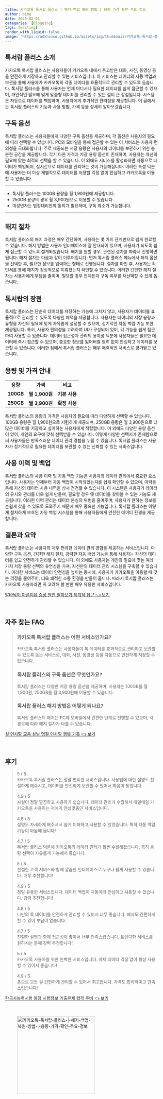 ```yaml
---
title: 카카오톡 톡서랍 플러스 | 해지 백업 복원 방법 | 용량 가격 확인 주요 정보
author: bing
date: 2025-02-01
categories: [Blogging]
tags: [writing]
render_with_liquid: false
image: 'https://adkhouse.github.io/assets/img/thumbnail/카카오톡-톡서랍-플러스-|-해지-백업-복원-방법-|-용량-가격-확인-주요-정보.webp'
---
```



<h2 id='톡서랍 플러스 소개'>톡서랍 플러스 소개</h2>

<p>카카오톡 톡서랍 플러스는 사용자들이 카카오톡 내에서 주고받은 대화, 사진, 동영상 등을 안전하게 저장하고 관리할 수 있는 서비스입니다. 이 서비스는 데이터의 자동 백업과 보관을 통해 사용자가 카카오톡의 각종 데이터를 효율적으로 관리할 수 있도록 돕습니다. 톡서랍 플러스를 통해 사용자는 언제 어디서나 필요한 데이터를 쉽게 접근할 수 있으며, 개인적인 필요에 맞게 맞춤형 데이터를 관리할 수 있는 점이 큰 장점입니다. 시스템은 자동으로 데이터를 백업하며, 사용자에게 추가적인 편리성을 제공합니다. 이 글에서는 톡서랍 플러스의 기능과 사용 방법, 가격 등을 상세히 알아보겠습니다.</p>

<h2 id='구독 옵션'>구독 옵션</h2>

<p>톡서랍 플러스는 사용자들에게 다양한 구독 옵션을 제공하며, 각 옵션은 사용자의 필요에 따라 선택할 수 있습니다. PC와 모바일을 통해 접근할 수 있는 이 서비스는 사용자 편의성을 극대화합니다. 주로 제공되는 저장 용량은 사용자의 데이터를 보관하기 위한 충분한 공간을 제공합니다. 각기 다른 가격과 저장 용량 옵션이 존재하여, 사용자는 자신의 필요에 맞는 최적의 선택을 할 수 있습니다. 이 외에도 서비스를 활성화하면 자동으로 데이터가 백업되어, 실시간으로 데이터를 관리하는 것이 가능해집니다. 이러한 특성 덕분에 사용자는 더 이상 개별적으로 데이터를 저장할 걱정 없이 안심하고 카카오톡을 이용할 수 있습니다.</p>

<hr />

<ul>
    <li>톡서랍 플러스는 100GB 용량을 월 1,900원에 제공합니다.</li>
    <li>250GB 용량의 경우 월 3,900원으로 이용할 수 있습니다.</li>
    <li>미성년자는 법정대리인의 동의가 필요하며, 구독 취소가 가능합니다.</li>
</ul>

<hr />

<h2 id='해지 절차'>해지 절차</h2>

<p>톡서랍 플러스의 해지 과정은 매우 간단하며, 사용자는 몇 가지 단계만으로 쉽게 완료할 수 있습니다. 해지 방법은 사용자 인터페이스에 잘 안내되어 있으며, 사용자가 되도록 쉽게 접근할 수 있도록 설계되었습니다. 해지를 원할 경우, 관련된 절차를 따라서 진행하면 됩니다. 해지 절차는 다음과 같이 이루어집니다: 먼저 톡서랍 플러스 메뉴에서 해지 옵션을 선택한 후, 필요한 정보를 입력하는 형태로 진행됩니다. 절차를 마친 후, 사용자는 확인서를 통해 해지가 정상적으로 이뤄졌는지 확인할 수 있습니다. 이러한 간편한 해지 절차는 사용자에게 부담을 줄이며, 필요할 경우 언제든지 구독 여부를 재선택할 수 있게 돕습니다.</p>

<h2 id='톡서랍의 장점'>톡서랍의 장점</h2>

<p>톡서랍 플러스는 단순히 데이터를 저장하는 기능에 그치지 않고, 사용자가 데이터를 효율적으로 관리할 수 있도록 다양한 혜택을 제공합니다. 사용자는 데이터의 저장 용량과 유형을 자신의 필요에 맞게 자유롭게 설정할 수 있으며, 정기적인 자동 백업 기능 또한 제공됩니다. 특히, 사용자 편의성을 고려하여 UI가 구성되어 있어, 각 기능을 쉽게 접근하여 사용할 수 있습니다. 데이터 접근성과 관리의 용이성 덕분에 사용자들은 필요한 데이터에 즉시 접근할 수 있으며, 중요한 정보를 잃어버릴 염려 없이 안심하고 데이터를 보관할 수 있습니다. 이러한 점에서 톡서랍 플러스는 매우 매력적인 서비스로 평가받고 있습니다.</p>

<h2 id='용량 및 가격 안내'>용량 및 가격 안내</h2>

<table>
    <tr>
        <td style="text-align: center; height: 17px;"><b>용량</b></td>
        <td style="text-align: center; height: 17px;"><b>가격</b></td>
        <td style="text-align: center; height: 17px;"><b>비고</b></td>
    </tr>
    <tr>
        <td style="text-align: center; height: 17px;"><b>100GB</b></td>
        <td style="text-align: center; height: 17px;"><b>월 1,900원</b></td>
        <td style="text-align: center; height: 17px;"><b>기본 사용</b></td>
    </tr>
    <tr>
        <td style="text-align: center; height: 17px;"><b>250GB</b></td>
        <td style="text-align: center; height: 17px;"><b>월 3,900원</b></td>
        <td style="text-align: center; height: 17px;"><b>확장 사용</b></td>
    </tr>
</table>

<p>톡서랍 플러스의 용량과 가격은 사용자의 필요에 따라 다양하게 선택할 수 있습니다. 100GB 용량은 월 1,900원으로 저렴하게 제공되며, 250GB 용량은 월 3,900원으로 더 많은 데이터를 저장하고 싶어하는 사용자에게 적합합니다. 이 외에도 다양한 용량 옵션이 있어, 개인의 요구에 맞춰 선택받을 수 있습니다. 이렇게 다양한 선택지가 존재함으로써 사용자들은 만족스러운 데이터 관리 경험을 누릴 수 있습니다. 톡서랍 플러스는 사용자가 정기적으로 필요한 데이터를 보관할 수 있는 신뢰할 수 있는 서비스입니다.</p>

<h2 id='사용 이력 및 백업'>사용 이력 및 백업</h2>

<p>톡서랍 플러스의 사용 이력 및 자동 백업 기능은 사용자의 데이터 관리에서 중요한 요소입니다. 사용자는 언제부터 자동 백업이 시작되었는지를 쉽게 확인할 수 있으며, 이력을 통해 자신의 데이터 사용 내역을 상시 점검할 수 있습니다. 이 시스템은 사용자가 데이터의 유지와 관리를 더욱 쉽게 만들며, 필요할 경우 옛 데이터를 찾아볼 수 있는 기능도 제공됩니다. 이러한 이력 관리는 데이터 분실의 위험을 줄여주며, 사용자가 원하는 정보를 손쉽게 찾을 수 있도록 도와주기 때문에 매우 중요한 기능입니다. 톡서랍 플러스는 이렇게 철저하게 보호된 자동 백업 시스템을 통해 사용자들에게 안전한 데이터 환경을 제공합니다.</p>

<h2 id='결론과 요약'>결론과 요약</h2>

<p>톡서랍 플러스는 사용자의 매우 편리한 데이터 관리 경험을 제공하는 서비스입니다. 다양한 구독 옵션, 간편한 해지 절차, 강력한 자동 백업 기능을 통해 사용자는 자신의 데이터를 쉽고 안전하게 관리할 수 있습니다. 이 외에도 사용자는 개인의 필요에 맞는 여러 가지 저장 용량 선택의 유연성을 가져, 자신만의 데이터 관리 시스템을 구축할 수 있습니다. 이러한 서비스는 데이터 안전성을 높이는 동시에, 사용자가 카카오톡을 이용할 때 갖는 걱정을 줄여주어, 더욱 쾌적한 소통 환경을 만들어 줍니다. 따라서 톡서랍 플러스는 카카오톡 사용자라면 꼭 고려해 볼 만한 매우 유용한 서비스입니다.</p>


<p><a class="click-button" title="발바닥이 아픈이유 증상 원인 알아보기 체계적 접근" href="https://adkhouse.github.io/posts/%EB%B0%9C%EB%B0%94%EB%8B%A5%EC%9D%B4-%EC%95%84%ED%94%88%EC%9D%B4%EC%9C%A0-%EC%A6%9D%EC%83%81-%EC%9B%90%EC%9D%B8-%EC%95%8C%EC%95%84%EB%B3%B4%EA%B8%B0-%EC%B2%B4%EA%B3%84%EC%A0%81-%EC%A0%91%EA%B7%BC/" rel="dofollow">발바닥이 아픈이유 증상 원인 알아보기 체계적 접근 👈 보기</a></p><br>
<h2 id='자주_찾는_FAQ'>자주 찾는 FAQ</h2>
<div itemscope="" itemtype="https://schema.org/FAQPage"> 
<blockquote> 
<div itemscope="" itemprop="mainEntity" itemtype="https://schema.org/Question"> 
<h3 itemprop="name">카카오톡 톡서랍 플러스는 어떤 서비스인가요?</h3> 
<div itemscope="" itemprop="acceptedAnswer" itemtype="https://schema.org/Answer"> 
<span itemprop="text"> 
<p>카카오톡 톡서랍 플러스는 사용자들이 톡 데이터를 효과적으로 관리하고 보관할 수 있도록 돕는 서비스로, 대화, 사진, 동영상 등을 자동으로 안전하게 저장할 수 있습니다.</p> 
</span> 
</div> 
</div> 
<div itemscope="" itemprop="mainEntity" itemtype="https://schema.org/Question"> 
<h3 itemprop="name">톡서랍 플러스의 구독 옵션은 무엇인가요?</h3> 
<div itemscope="" itemprop="acceptedAnswer" itemtype="https://schema.org/Answer"> 
<span itemprop="text"> 
<p>톡서랍 플러스는 다양한 저장 용량 옵션을 제공하며, 사용자는 100GB를 월 1,900원, 250GB를 월 3,900원에 이용할 수 있습니다.</p> 
</span> 
</div> 
</div> 
<div itemscope="" itemprop="mainEntity" itemtype="https://schema.org/Question"> 
<h3 itemprop="name">톡서랍 플러스 해지 방법은 어떻게 되나요?</h3> 
<div itemscope="" itemprop="acceptedAnswer" itemtype="https://schema.org/Answer"> 
<span itemprop="text"> 
<p>톡서랍 플러스의 해지는 PC와 모바일에서 간편한 단계로 진행할 수 있으며, 각 경로에 따라 해지 절차가 다를 수 있습니다.</p> 
</span> 
</div> 
</div> 
</blockquote> 
</div>
<p><a class="click-button" title="설 인사말 모음 설날 명절 인사말 행복 가득" href="https://adkhouse.github.io/posts/%EC%84%A4-%EC%9D%B8%EC%82%AC%EB%A7%90-%EB%AA%A8%EC%9D%8C-%EC%84%A4%EB%82%A0-%EB%AA%85%EC%A0%88-%EC%9D%B8%EC%82%AC%EB%A7%90-%ED%96%89%EB%B3%B5-%EA%B0%80%EB%93%9D/" rel="dofollow">설 인사말 모음 설날 명절 인사말 행복 가득 👈 보기</a></p><br>
<h2 id='후기'>후기</h2>
<div itemscope itemtype="https://schema.org/Product">
  <blockquote>
  <div itemprop="review" itemscope itemtype="https://schema.org/Review">
      <div itemprop="reviewRating" itemscope itemtype="https://schema.org/Rating"> <span itemprop="ratingValue">5</span> / <span itemprop="bestRating">5</span> </div>
      <span itemprop="reviewBody">카카오톡 톡서랍 플러스는 정말 편리한 서비스입니다. 사용법에 대한 설명도 친절하게 해주시고, 데이터를 안전하게 보관할 수 있어서 마음이 놓입니다.</span>
  </div>
  <br>
  <div itemprop="review" itemscope itemtype="https://schema.org/Review">
      <div itemprop="reviewRating" itemscope itemtype="https://schema.org/Rating"> <span itemprop="ratingValue">4.9</span> / <span itemprop="bestRating">5</span> </div>
      <span itemprop="reviewBody">시설이 정말 깔끔하고 사용하기 쉽습니다. 데이터 관리가 수월해서 매일매일 카카오톡을 사용하는 저에게 안성맞춤인 서비스입니다.</span>
  </div>
  <br>
  <div itemprop="review" itemscope itemtype="https://schema.org/Review">
      <div itemprop="reviewRating" itemscope itemtype="https://schema.org/Rating"> <span itemprop="ratingValue">4.8</span> / <span itemprop="bestRating">5</span> </div>
      <span itemprop="reviewBody">설명도 자세하게 해주셔서 쉽게 이해하고 사용할 수 있었습니다. 특히 자동 백업 기능이 마음에 듭니다!</span>
  </div>
  <br>
  <div itemprop="review" itemscope itemtype="https://schema.org/Review">
      <div itemprop="reviewRating" itemscope itemtype="https://schema.org/Rating"> <span itemprop="ratingValue">4.7</span> / <span itemprop="bestRating">5</span> </div>
      <span itemprop="reviewBody">톡서랍 플러스 덕분에 카카오톡의 데이터 관리가 훨씬 수월해졌습니다. 특히 용량 선택이 자유롭게 가능해서 좋습니다.</span>
  </div>
  <br>
  <div itemprop="review" itemscope itemtype="https://schema.org/Review">
      <div itemprop="reviewRating" itemscope itemtype="https://schema.org/Rating"> <span itemprop="ratingValue">5</span> / <span itemprop="bestRating">5</span> </div>
      <span itemprop="reviewBody">친절한 고객 서비스와 함께 깔끔한 인터페이스로 누구나 쉽게 사용할 수 있습니다. 매우 추천합니다!</span>
  </div>
  <br>
  <div itemprop="review" itemscope itemtype="https://schema.org/Review">
      <div itemprop="reviewRating" itemscope itemtype="https://schema.org/Rating"> <span itemprop="ratingValue">4.9</span> / <span itemprop="bestRating">5</span> </div>
      <span itemprop="reviewBody">정말 유용한 서비스입니다. 데이터 백업이 자동이라 안심하고 사용할 수 있습니다. 강력 추천합니다!</span>
  </div>
  <br>
  <div itemprop="review" itemscope itemtype="https://schema.org/Review">
      <div itemprop="reviewRating" itemscope itemtype="https://schema.org/Rating"> <span itemprop="ratingValue">4.8</span> / <span itemprop="bestRating">5</span> </div>
      <span itemprop="reviewBody">나만의 톡 데이터를 안전하게 관리할 수 있어서 너무 좋습니다. 해지도 간편하게 할 수 있어 부담이 없습니다.</span>
  </div>
  <br>
  <div itemprop="review" itemscope itemtype="https://schema.org/Review">
      <div itemprop="reviewRating" itemscope itemtype="https://schema.org/Rating"> <span itemprop="ratingValue">4.7</span> / <span itemprop="bestRating">5</span> </div>
      <span itemprop="reviewBody">친절한 설명과 함께 접근성이 좋아서 너무 만족스럽습니다. 트렌디한 서비스를 원하시는 분께 강력 추천합니다!</span>
  </div>
  <br>
  <div itemprop="review" itemscope itemtype="https://schema.org/Review">
      <div itemprop="reviewRating" itemscope itemtype="https://schema.org/Rating"> <span itemprop="ratingValue">5</span> / <span itemprop="bestRating">5</span> </div>
      <span itemprop="reviewBody">카카오톡 사용자를 위한 완벽한 서비스입니다. 이제 데이터 걱정 없이 항상 사용할 수 있어서 좋습니다!</span>
  </div>
  <br>
  <div itemprop="review" itemscope itemtype="https://schema.org/Review">
      <div itemprop="reviewRating" itemscope itemtype="https://schema.org/Rating"> <span itemprop="ratingValue">4.9</span> / <span itemprop="bestRating">5</span> </div>
      <span itemprop="reviewBody">폰으로 모든 걸 간편하게 관리할 수 있어서 최고입니다. 가격도 합리적이고 만족스럽습니다!</span>
  </div>
  </blockquote>
</div>
<p><a class="click-button" title="한국사능력시험 일정 시험정보 기출문제 합격 준비" href="https://adkhouse.github.io/posts/%ED%95%9C%EA%B5%AD%EC%82%AC%EB%8A%A5%EB%A0%A5%EC%8B%9C%ED%97%98-%EC%9D%BC%EC%A0%95-%EC%8B%9C%ED%97%98%EC%A0%95%EB%B3%B4-%EA%B8%B0%EC%B6%9C%EB%AC%B8%EC%A0%9C-%ED%95%A9%EA%B2%A9-%EC%A4%80%EB%B9%84/" rel="dofollow">한국사능력시험 일정 시험정보 기출문제 합격 준비 👈 보기</a></p><br>
<figure class="image"><img src="https://adkhouse.github.io/assets/img/thumbnail/카카오톡-톡서랍-플러스-|-해지-백업-복원-방법-|-용량-가격-확인-주요-정보.webp" alt="카카오톡-톡서랍-플러스-|-해지-백업-복원-방법-|-용량-가격-확인-주요-정보" width="256" height="256"></figure>